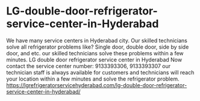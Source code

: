 # LG-double-door-refrigerator-service-center-in-Hyderabad
 We have many service centers in Hyderabad city. Our skilled technicians solve all refrigerator problems like? Single door, double door, side by side door, and etc. our skilled technicians solve these problems within a few minutes. LG double door refrigerator service center in Hyderabad Now contact the service center number: 9133393306, 9133393307 our technician staff is always available for customers and technicians will reach your location within a few minutes and solve the refrigerator problem. https://lgrefrigeratorservicehyderabad.com/lg-double-door-refrigerator-service-center-in-hyderabad/
